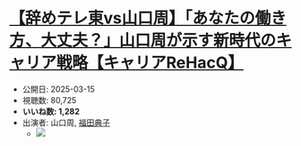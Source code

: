 # [【辞めテレ東vs山口周】「あなたの働き方、大丈夫？」山口周が示す新時代のキャリア戦略【キャリアReHacQ】](https://www.youtube.com/watch?v=Azupf3rHQ-Y)
-   公開日: 2025-03-15
-   視聴数: 80,725
-   **いいね数: 1,282**
-   出演者: 山口周, [福田典子](/rehacq_fan/people/福田典子 "wikilink")
    - [![](https://img.youtube.com/vi/Azupf3rHQ-Y/hqdefault.jpg)](https://www.youtube.com/watch?v=Azupf3rHQ-Y)
